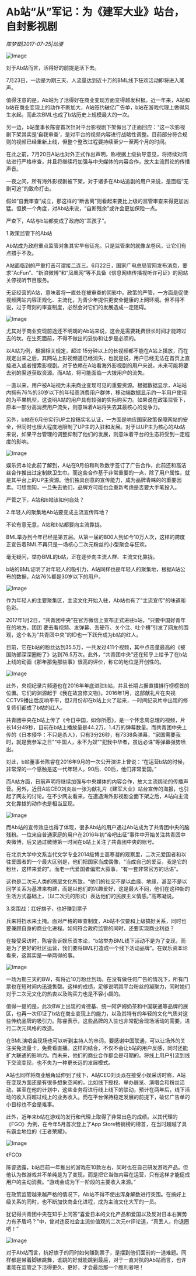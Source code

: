 # Ab站“从”军记：为《建军大业》站台，自封影视剧

*陈梦茹|2017-07-25|动漫*

![Image](http://p3.pstatp.com/large/2ee30002d03dd7bf2276)

对于Ab站而言，活得好的前提是活下去。

7月23日，一边是为期三天、人流量达到近十万的BML线下狂欢活动即将进入尾声。

值得注意的是，Ab站为了活得好在商业变现方面变得越发积极。近一年来，A站和b站在商业变现上的动作不断加大，A站签约破亿广告单，b站在游戏代理上做得风生水起。而此次BML也成了b站历史上规模最大的一次。

另一边，b站董事长陈睿首次针对平台影视剧下架做出了正面回应：“这一次影视剧下架其实是‘自我审查’，是对平台的视频内容进行战略性调整。目前部分符合规则的视频已经重新上线，但整个整改过程要持续至少一至两个月的时间。

在此之前，7月20日A站也对外正式作出声明，称根据上级执导意见，将持续对网站进行严格审查，并且将继续将加强与中央媒体的内容合作，放大主流舆论的传播声音。

一夜之间，所有海外影视剧被下架，对于诸多在Ab站追剧的用户来说，是面临“无剧可追”的致命打击。

假如“自我审查”成立，那这样的“断舍离”则看起来要比上级的监管审查来得更加凶猛。但换一个角度，对Ab站来说，“自断残余”或许会更加保险一点。

严查下，A站与b站都变成了政府的“乖孩子”。

1.政策监管下的Ab站

Ab站成为政府重点监管对象其实早有征兆。只是监管来的就像龙卷风，让它们有点措手不及。

A站面临到的严重打击可谓接二连三。6月22日，国家广电总局官网发布消息，要求“AcFun”、“新浪微博”和“凤凰网”等不具备《信息网络传播视听许可证》的网站关停视听节目服务。

无证经营的A站，意味着将一直处在被审查的阴影中。政策的严管，一方面是促使视频网站内容正规化、主流化，为青少年提供更安全健康的上网环境。但不得不说，过于苛刻的审查制度，必然会对它们的发展造成一定阻碍。

![Image](http://p9.pstatp.com/large/31c50002a3d59d802055)

尤其对于商业变现前途还不明朗的Ab站来说，这会是需要耗费很长时间才能跨过去的坎。在生死面前，不得不做出的妥协和让步是必须的。

以A站为例，根据相关规定，超过 15分钟以上的长视频都不能在A站上播放，而在规定出来之后，其网站上影视频道已经消失，也就是说，用户已经无法在首页上直接进入或者搜索影视剧。对于依赖在A站看海外影视剧的用户来说，未来可能将要去别的渠道获取资源。而A站，将可能面临一大拨用户的流失。

一直以来，用户被A站视为未来商业变现可见的重要资源。根据数据显示，A站站内拥有76%的30岁以下的年轻高消费用户群体，移动端数据显示约一半用户使用的为苹果机型，这说明A站的用户具有较强的实际购买力。如果说在政策监管下，原本一部分高消费用户流失，则意味着A站将失去其最核心的竞争力。

另外，b站在6月份实行UP主投稿实名认证，一方面是响应国家政策保障网站的安全，但同时也很大程度地限制了UP主的入驻和发展。对于以UP主为核心的Ab站来说，如果平台管理的调整抑制了他们的发展，则意味着平台的生态将受到一定程度的影响。

![Image](http://p1.pstatp.com/large/31b90002a5f0a89cbf47)

娱乐资本论此前了解到，A站在9月份和利欧数字签订了广告合作，此前还和高洁丝合作推出过定制款卫生巾。而这些合作基于非常重要的一点，除了用户属性，就是其平台上的UP主资源。他们独具创意的宣传能力，成为品牌青睐的的重要因素。可想而知，一旦失去他们，品牌方可能也会重新考虑是否要大手笔投入。

严管之下，A站和b站该如何自处？

2.年轻人的聚集地Ab站要变成主流宣传阵地？

不论有意无意，A站和b站都要向主流靠拢。

BML举办到今年已经是第五届。从第一届的800人到如今10万人次，这样的跨度正宣告着BML不再只是一场核心二次元粉丝的小型聚会与狂欢。

毫无疑问，举办BML的b站，正在逐步向主流人群、主流文化靠拢。

b站的BML证明了对年轻人的吸引力，A站同样也是年轻人的聚集地，根据A站公布的数据，A站76%都是30岁以下的用户。

![Image](http://p1.pstatp.com/large/2ee30002d03b5b034d38)

作为年轻人的主要聚集区，主流文化开始入驻，Ab站也有了“主流宣传”的味道和色彩。

2017年1月2日，“共青团中央”在官方微信上宣布正式进驻b站，“只要中国好青年在的地方，团团 要去看视频、发弹幕、丢硬币、关个注、吐个槽”引发了网友的围观，这个名为“共青团中央”的ID也一下跃升成为b站的红人。

目前，它在b站的粉丝达到35.5万，一共发过411个视频，其中点击量最高的《被国防部深深圈粉了》达到76.5万次。此外，“共青团中央”还在知乎上给予了在b站上线的动画《那年那兔那些事》很高的评价，称它的地位是开创性的。

![Image](http://p3.pstatp.com/large/31c20002a0253553a810)

此外，央视纪录片频道也在2016年年底进驻b站，并且长期占据直播排行榜榜首的位置。它们的渊源起于《我在故宫修文物》。2016年1月，这部献礼片在央视CCTV9播出后反响平平，但2月份却在b站上火了起来，一时间纪录片中出现的修复师们都成了b站的红人。

共青团中央在b站上传了《今日中国，如你所愿》，是一个怀念周总理的视频，片长14分49秒，目前在b站上播放量是44.2万，1.4万的弹幕数量。而共青团中央上传的《日本侵华：不只是杀人》，只有3分26秒，有7338条弹幕，“家国需要我时，就是我参军之日”“中国人，永不为奴”“犯我中华者，虽远必诛”等弹幕强势喷出。

对此，b站董事长陈睿在2016年9月的一次公开演讲上曾说：“在运营b站的时候，非常深的一个感触是这一代年轻人，90后、00后，他们非常爱国。”

而A站方面，日前声明将继续加强与中央媒体的内容合作，放大主流舆论的传播声音。另外，近日A站CEO刘炎焱一张为献礼片《建军大业》站台宣传的海报，也引起了网友的讨论。在不少网友看来，在遭遇海外影视剧全面下架之后，A站向主流文化靠拢的动作也是相当显现。

![Image](http://p9.pstatp.com/large/31c60002a0f42793d6e8)

而Ab站的宣传效应也得了体现，很多Ab站的用户通过Ab站成为了共青团中央的脑残粉。一位来自普通家庭的用户在2016年初“帝吧出征”事件中开始关注共青团中央微博，后又通过微博第一时间在b站上关注了共青团中央的账号。

在北京大学中文系当代文学专业2014级博士高寒凝的观察里，二次元爱国者和以往爱国者的一个最大区别是，他们把国家当成偶像，“当成自己的爱豆，我是它的粉丝，这样来爱的”。而老一代爱国者偏宏大叙事，“有一套非常官方的话语”。

这也是二次元人类的圈层文化所致。“他们的社交不是以血缘、地缘，甚至不是以同学关系为基准来构建，而是以他们的兴趣爱好，这是最大不同，他们在这种新的生活方式基础上，（以二次元的形式）表达他们的民族主义情感。”高寒凝说。

3.突围战：扛好旗子，也好赚到票子

兵来将挡水来土掩。面对严格的审查制度，Ab站不仅要和上级搞好关系，同时也要兼顾自身的商业化进程。如何符合政府监管的同时，还要实现商业利益？

在接受采访时，陈睿告诉娱乐资本论，“b站举办BML线下活动不是为了变现，而是为了更好的社区运营，我们要将BML打造成一个线下活动品牌”。在娱乐资本论看来，这其实是一举两得的事。

![Image](http://p1.pstatp.com/large/31c50002a3d8747ebc1f)

一场为期三天的BW，有将近10万粉丝到场。在没有做任何广告的情况下，所有门票也在短时间内迅速售罄。这样的成绩，足够说明其平台粉丝的凝聚力，同时她们对于二次元文化的热衷以及购买力也是不容小觑的。

值得一提的是，此次BW上出现的肯德基、统一阿萨姆奶茶和中国联通等品牌的展区，也再一次印证了b站在商业变现上的能力，以及其特有的年轻的文化气质对这些传统品牌的吸引力。陈睿表示，这些品牌的入驻也非常配合现场活动的需要，进行二次元风格的改造。

在BML演唱会现场也可以听到主持人的串词，要感谢中国联通，可以让场外的关注买免流量卡，免费看直播。这样的结合，不仅不会让b站的用户反感，同时还能扩大联通的影响力。而未来，他们的商业合作都会是可期的。将线上用户引流到线下交流变现，也不失为一种更长远的发展模式。

A站也同样将商业触角延伸到了线下，A站CEO刘炎焱在接受小娱采访时称，A站在变现方面还是有很多想象空间的，比如线下授权、举办展览、演唱会和粉丝活动。甚至在他的计划中，这些业务将进行线上线下的联动，预计在两年后，线下活动的收入将超过线上的业务收入。而在平台保持稳定发展的前提下，破亿广告单的小目标也不会是难事。

此外，近年来b站在游戏的发行和代理上取得了非常出色的成绩。以其代理的《FGO》为例，在今年5月首次登上了App Store畅销榜的榜首，在当时超越了具有霸主地位的《王者荣耀》。

![Image](http://p1.pstatp.com/large/31c20002a0294634ee3c)

《FGO》

陈睿透露，b站目前一年推出的游戏在10款左右，同时也在自己研发游戏产品。但他认为做游戏并不单纯是为了变现，而是把它当做内容在运营，只有这样才能促成用户的主动消费。“游戏会成为下一阶段的主要收入来源。”

在政策监管越来越严格的情况下，Ab站不得不使出浑身解数进行突围。在搞好上级关系的同时，也不断加快商业化进程，成为主流文化大军的一员。

犹记得共青团中央在知乎上问答“喜爱日本的文化产品和爱国以及反对日本右翼势力有矛盾吗？”中，曾对违反社会主流价值观的二次元er评论道，“真丢人，你退圈吧！”

![Image](http://p3.pstatp.com/large/31c50002a3d7cda5f8a8)

对于Ab站而言，抗好旗子的同时如何赚到票子，是摆到他们面前的一道难题。同样都是带着脚镣跳舞，谁跳的好就能跳到最后，对于一直对抗的Ab站而言，也许谁能在监管之下活得更久、更好，才会最后那一个胜利者吧！

